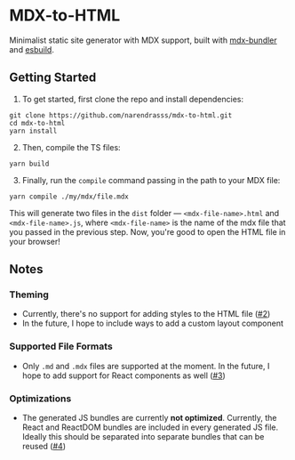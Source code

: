 # MDX-to-HTML

Minimalist static site generator with MDX support, built with [mdx-bundler](https://github.com/kentcdodds/mdx-bundler) and [esbuild](https://github.com/evanw/esbuild).

## Getting Started

1. To get started, first clone the repo and install dependencies:

```
git clone https://github.com/narendrasss/mdx-to-html.git
cd mdx-to-html
yarn install
```

2. Then, compile the TS files:

```
yarn build
```

3. Finally, run the `compile` command passing in the path to your MDX file:

```
yarn compile ./my/mdx/file.mdx
```

This will generate two files in the `dist` folder — `<mdx-file-name>.html` and `<mdx-file-name>.js`, where `<mdx-file-name>` is the name of the mdx file that you passed in the previous step. Now, you're good to open the HTML file in your browser!

## Notes

### Theming

- Currently, there's no support for adding styles to the HTML file ([#2](https://github.com/narendrasss/mdx-to-html/issues/2))
- In the future, I hope to include ways to add a custom layout component

### Supported File Formats

- Only `.md` and `.mdx` files are supported at the moment. In the future, I hope to add support for React components as well ([#3](https://github.com/narendrasss/mdx-to-html/issues/3))

### Optimizations

- The generated JS bundles are currently **not optimized**. Currently, the React and ReactDOM bundles are included in every generated JS file. Ideally this should be separated into separate bundles that can be reused ([#4](https://github.com/narendrasss/mdx-to-html/issues/4))
